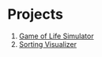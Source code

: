 # Projects
1. [Game of Life Simulator](https://indiecodermm.github.io/p5-projects/Game-of-life/index.html)
2. [Sorting Visualizer](https://indiecodermm.github.io/p5-projects/Sort-visualizer/index.html) 

